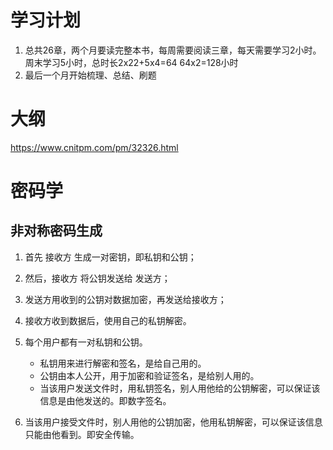 # 学习计划

1. 总共26章，两个月要读完整本书，每周需要阅读三章，每天需要学习2小时。周末学习5小时，总时长2x22+5x4=64 64x2=128小时
2. 最后一个月开始梳理、总结、刷题

# 大纲
https://www.cnitpm.com/pm/32326.html
# 密码学
## 非对称密码生成
1. 首先 接收方 生成一对密钥，即私钥和公钥；
2. 然后，接收方 将公钥发送给 发送方；
3. 发送方用收到的公钥对数据加密，再发送给接收方；
4. 接收方收到数据后，使用自己的私钥解密。

1. 每个用户都有一对私钥和公钥。  
	- 私钥用来进行解密和签名，是给自己用的。
	- 公钥由本人公开，用于加密和验证签名，是给别人用的。
	- 当该用户发送文件时，用私钥签名，别人用他给的公钥解密，可以保证该信息是由他发送的。即数字签名。
2. 当该用户接受文件时，别人用他的公钥加密，他用私钥解密，可以保证该信息只能由他看到。即安全传输。


